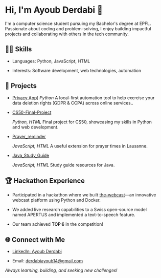# Hi, I'm Ayoub Derdabi 👋

I'm a computer science student pursuing my Bachelor's degree at EPFL. Passionate about coding and problem-solving, I enjoy building impactful projects and collaborating with others in the tech community.

## 🧑‍💻 Skills

* Languages: Python, JavaScript, HTML

* Interests: Software development, web technologies, automation

## 🚀 Projects

* [Privacy App](https://github.com/Derdev74/Privacy-App)) <!-- Assuming this is the link, please update if incorrect -->
  *Python* <!-- Placeholder languages, please update -->
   A local-first automation tool to help exercise your data deletion rights (GDPR & CCPA) across online services..

* [CS50-Final-Project](https://github.com/Derdev74/CS50-Final-Project)

  *Python, HTML* Final project for CS50, showcasing my skills in Python and web development.

* [Prayer_reminder](https://github.com/Derdev74/Prayer_reminder)

  *JavaScript, HTML* A useful extension for prayer times in Lausanne.

* [Java_Study_Guide](https://github.com/Derdev74/Java_Study_Guide)

  *JavaScript, HTML* Study guide resources for Java.

## 🏆 Hackathon Experience

* Participated in a hackathon where we built [the-webcast](https://github.com/maliknie/the-webcast)—an innovative webcast platform using Python and Docker.

* We added live research capabilities to a Swiss open-source model named APERTUS and implemented a text-to-speech feature.

* Our team achieved **TOP 6** in the competition!

## 🌐 Connect with Me

* [LinkedIn: Ayoub Derdabi](https://www.linkedin.com/in/ayoub-derdabi)

* Email: derdabiayoub14@gmail.com

*Always learning, building, and seeking new challenges!*
